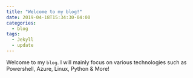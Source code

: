 ```yaml
---
title: "Welcome to my blog!"
date: 2019-04-18T15:34:30-04:00
categories:
  - blog
tags:
  - Jekyll
  - update
---
```


Welcome to my `blog`. I will mainly focus on various technologies such as Powershell, Azure, Linux, Python & More!